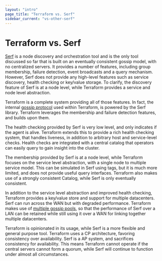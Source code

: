 ```yaml
---
layout: "intro"
page_title: "Terraform vs. Serf"
sidebar_current: "vs-other-serf"
---
```


# Terraform vs. Serf

[Serf](http://www.serfdom.io) is a node discovery and orchestration tool and is the only
tool discussed so far that is built on an eventually consistent gossip model,
with no centralized servers. It provides a number of features, including group
membership, failure detection, event broadcasts and a query mechanism. However,
Serf does not provide any high-level features such as service discovery, health
checking or key/value storage. To clarify, the discovery feature of Serf is at a node
level, while Terraform provides a service and node level abstraction.

Terraform is a complete system providing all of those features. In fact, the internal
[gossip protocol](/docs/internals/gossip.html) used within Terraform, is powered by
the Serf library. Terraform leverages the membership and failure detection features,
and builds upon them.

The health checking provided by Serf is very low level, and only indicates if the
agent is alive. Terraform extends this to provide a rich health checking system,
that handles liveness, in addition to arbitrary host and service-level checks.
Health checks are integrated with a central catalog that operators can easily
query to gain insight into the cluster.

The membership provided by Serf is at a node level, while Terraform focuses
on the service level abstraction, with a single node to multiple service model.
This can be simulated in Serf using tags, but it is much more limited, and does
not provide useful query interfaces. Terraform also makes use of a strongly consistent
Catalog, while Serf is only eventually consistent.

In addition to the service level abstraction and improved health checking,
Terraform provides a key/value store and support for multiple datacenters.
Serf can run across the WAN but with degraded performance. Terraform makes use
of [multiple gossip pools](/docs/internals/architecture.html), so that
the performance of Serf over a LAN can be retained while still using it over
a WAN for linking together multiple datacenters.

Terraform is opinionated in its usage, while Serf is a more flexible and
general purpose tool. Terraform uses a CP architecture, favoring consistency over
availability. Serf is a AP system, and sacrifices consistency for availability.
This means Terraform cannot operate if the central servers cannot form a quorum,
while Serf will continue to function under almost all circumstances.

